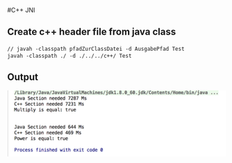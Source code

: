 #C++ JNI

## Create c++ header file from java class
```
// javah -classpath pfadZurClassDatei -d AusgabePfad Test
javah -classpath ./ -d ./../../c++/ Test
```

## Output
![Output](output.png)
